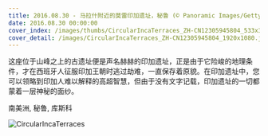 ```yaml
---
title: 2016.08.30 - 马拉什附近的莫雷印加遗址，秘鲁 (© Panoramic Images/Getty Images)
date: 2016.08.30 00:00:00
cover_index: /images/thumbs/CircularIncaTerraces_ZH-CN12305945804_533x300.jpg
cover_detail: /images/CircularIncaTerraces_ZH-CN12305945804_1920x1080.jpg
---
```


这座位于山峰之上的古遗址便是声名赫赫的印加遗址，正是由于它险峻的地理条件，才在西班牙人征服印加王朝时逃过劫难，一直保存着原貌。在印加遗址中，您可以领略到印加人难以解释的高超智慧，但由于没有文字记载，印加遗址的一切都蒙着一层神秘的面纱。

南美洲, 秘鲁, 库斯科

![CircularIncaTerraces](/images/CircularIncaTerraces_ZH-CN12305945804_1920x1080.jpg)
